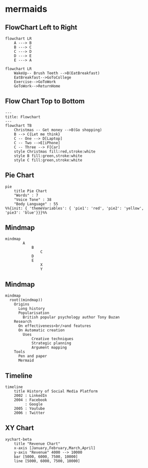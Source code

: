 # mermaids

## FlowChart Left to Right

```mermaid
flowchart LR
    A ---> B
    B ---> C
    C ---> D
    D ---> E
    E ---> A
```


``` mermaid
flowchart LR
    WakeUp-- Brush Teeth -->B(EatBreakfast)
    EatBreakfast-->GoToCollege
    Exercise-->GoToWork
    GoToWork-->ReturnHome
```



## Flow Chart Top to Bottom


```mermaid
---
title: Flowchart
---
flowchart TB
    Christmas -- Get money -->B(Go shopping)
    B --> C{Let me think}
    C -- One --> D[Laptop] 
    C -- Two -->E[iPhone]
    C -- Three --> F[Car]
    style Christmas fill:red,stroke:white
    style B fill:green,stroke:white
    style C fill:green,stroke:white
```


## Pie Chart


``` mermaid
pie 
    title Pie Chart
    "Words" : 7
    "Voice Tone" : 38
    "Body Language" : 55
%%{init: { 'themeVariables': { 'pie1': 'red', 'pie2': 'yellow', 'pie3': 'blue'}}}%%   
```


## Mindmap


``` mermaid
mindmap
        A
            B
                C
            D
            E
                X
                Y
```


## Mindmap


``` mermaid
mindmap
  root((mindmap))
    Origins
      Long history
      Popularisation
        British popular psychology author Tony Buzan
    Research
      On effectiveness<br/>and features
      On Automatic creation
        Uses
            Creative techniques
            Strategic planning
            Argument mapping
    Tools
      Pen and paper
      Mermaid
```


## Timeline


```mermaid
timeline
    title History of Social Media Platform
    2002 : LinkedIn
    2004 : Facebook
         : Google
    2005 : Youtube
    2006 : Twitter
```

## XY Chart 


```mermaid
xychart-beta
    title "Revenue Chart"
    x-axis [January,February,March,April]
    y-axis "Revenue" 4000 --> 10000
    bar [5000, 6000, 7500, 10000]
    line [5000, 6000, 7500, 10000]
```
